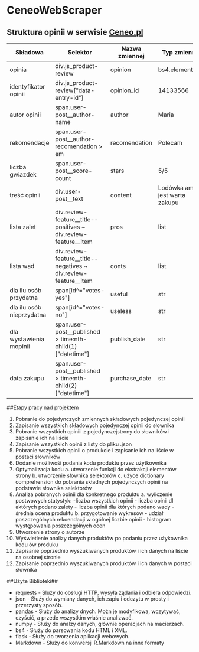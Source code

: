 # CeneoWebScraper

## Struktura opinii w serwisie [Ceneo.pl](https:///www.ceneo.pl/)

|Składowa|Selektor|Nazwa zmiennej|Typ zmiennej|
|--------|--------|--------------|------------|
|opinia|div.js_product-review|opinion|bs4.element.Tag|
|identyfikator opinii|div.js_product-review\["data-entry-id"\]|opinion_id|14133566|str|
|autor opinii|span.user-post__author-name|author|Maria|str|
|rekomendacje|span.user-post__author-recomendation  > em|recomendation|Polecam|str|
|liczba gwiazdek|span.user-post__score-count|stars|5/5|str|
|treść opinii|div.user-post__text|content|Lodówka amica jest warta zakupu|str|
|lista zalet|div.review-feature__title--positives ~ div.review-feature__item |pros|list|
|lista wad|div.review-feature__title--negatives ~ div.review-feature__item|conts|list|
|dla ilu osób przydatna|span[id^="votes-yes"]|useful|str|
|dla ilu osób nieprzydatna|span[id^="votes-no"]|useless|str|
|dla wystawienia mopinii|span.user-post__published > time:nth-child(1)["datetime"]|publish_date|str|
|data zakupu|span.user-post__published > time:nth-child(2)["datetime"]|purchase_date|str|

##Etapy pracy nad projektem
1. Pobranie do pojedynczych zmiennych składowych pojedynczej opinii
2. Zapisanie wszystkich składowych pojedynczej opinii do słownika
3. Pobranie wszystkich opiniii z pojedynczejstrony do słowników i zapisanie ich na liście
4. Zapisanie wszystkich opinii z listy do pliku .json
5. Pobranie wszystkich opinii o produkcie i zapisanie ich na liście w postaci słowników
6. Dodanie możliwośi podania kodu produktu przez użytkownika
7. Optymalizacja kodu
    a. utworzenie funkcji do ekstrakcji elementów strony
    b. utworzenie słownika selektorów
    c. użyce dictionary comprehension do pobrania składnych pojedynczych opinii na podstawie słownika selektorów 
8. Analiza pobranych opinii dla konkretnego produktu
    a. wyliczenie postwowych statystyk: 
        -liczba wszystkich opinii
        - liczba opinii dl aktórych podano zalety
        - liczba opinii dla których podano wady
        - średnia ocena produktu
    b. przygotowanie wykresów
        - udział poszczególnych rekoendacji w ogólnej liczbie opinii
        - histogram występowania poszczególnych ocen
9. Utworzenie strony o autorze
10. Wyświetlenie analizy danych produktów po podaniu przez użykownika kodu ów produku
11. Zapisanie poprzednio wyszukiwanych produktów i ich danych na liście na osobnej stronie
12. Zapisanie poprzednio wyszukiwanych produktów i ich danych w  postaci słownika



##Użyte Biblioteki##
- requests - Sluży do obsługi HTTP, wysyła żądania i odbiera odpowiedzi.
- json - Służy do wymiany danych, ich zapiu i odczytu w prosty i przerzysty sposób.
- pandas - Służy do analizy dnych. Możn je modyfikowa, wczytywać, czyścić, a przede wszystkim właśnie analizwać.
- numpy - Służy do analzy danych, głównie operacjach na macierzach.
- bs4 - Służy do parsowania kodu HTML i XML.
- flask - Służy do tworzenia aplikacji webowych.
- Markdown - Służy do konwersji R.Markdown na inne formaty
